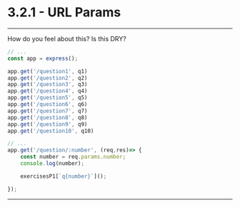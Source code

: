 # 3.2.1 - URL Params

---

How do you feel about this? Is this DRY?

<div class='two-col'><div>

```js
// ...
const app = express();

app.get('/question1', q1)
app.get('/question2', q2)
app.get('/question3', q3)
app.get('/question4', q4)
app.get('/question5', q5)
app.get('/question6', q6)
app.get('/question7', q7)
app.get('/question8', q8)
app.get('/question9', q9)
app.get('/question10', q10)
```

</div><div>

```js
// ...
app.get('/question/:number', (req,res)=> {
    const number = req.params.number;
    console.log(number);

    exercisesP1[`q{number}`]();

});
```

</div></div>

---